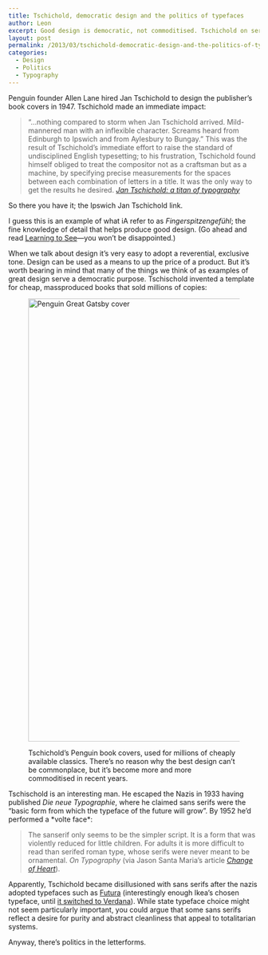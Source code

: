 ```yaml
---
title: Tschichold, democratic design and the politics of typefaces
author: Leon
excerpt: Good design is democratic, not commoditised. Tschichold on serifs and sans serifs (or the meaning of Futura and Ikea).
layout: post
permalink: /2013/03/tschichold-democratic-design-and-the-politics-of-typefaces/
categories:
  - Design
  - Politics
  - Typography
---
```

Penguin founder Allen Lane hired Jan Tschichold to design the publisher’s book covers in 1947. Tschichold made an immediate impact:

> “…nothing compared to storm when Jan Tschichold arrived. Mild-mannered man with an inflexible character. Screams heard from Edinburgh to Ipswich and from Aylesbury to Bungay.” This was the result of Tschichold’s immediate effort to raise the standard of undisciplined English typesetting; to his frustration, Tschichold found himself obliged to treat the compositor not as a craftsman but as a machine, by specifying precise measurements for the spaces between each combination of letters in a title. It was the only way to get the results he desired. <cite><a href="http://www.guardian.co.uk/artanddesign/2008/dec/05/jan-tschichold-typography">Jan Tschichold: a titan of typography</a></cite>

So there you have it; the Ipswich Jan Tschichold link.

I guess this is an example of what iA refer to as *Fingerspitzengefühl*; the fine knowledge of detail that helps produce good design. (Go ahead and read [Learning to See][1]—you won’t be disappointed.)

When we talk about design it’s very easy to adopt a reverential, exclusive tone. Design can be used as a means to up the price of a product. But it’s worth bearing in mind that many of the things we think of as examples of great design serve a democratic purpose. Tschischold invented a template for cheap, massproduced books that sold millions of copies:<figure class="figure">

<img class="full-bleed alignnone" src="http://leonpaternoster.com/wp-content/uploads/2014/04/penguin.jpg" alt="Penguin Great Gatsby cover" width="616" height="887" /><figcaption class="secondary">Tschichold&#8217;s Penguin book covers, used for millions of cheaply available classics. There&#8217;s no reason why the best design can&#8217;t be commonplace, but it&#8217;s become more and more commoditised in recent years.&nbsp;</p> 
</figcaption></figure> 
Tschischold is an interesting man. He escaped the Nazis in 1933 having published <cite lang="de">Die neue Typographie</cite>, where he claimed sans serifs were the “basic form from which the typeface of the future will grow”. By 1952 he’d performed a *volte face*:

> The sanserif only seems to be the simpler script. It is a form that was violently reduced for little children. For adults it is more difficult to read than serifed roman type, whose serifs were never meant to be ornamental. <cite>On Typography</cite> (via Jason Santa Maria’s article [<cite>Change of Heart</cite>][2]).

Apparently, Tschichold became disillusioned with sans serifs after the nazis adopted typefaces such as [Futura][3] (interestingly enough Ikea’s chosen typeface, until [it switched to Verdana][4]). While state typeface choice might not seem particularly important, you could argue that some sans serifs reflect a desire for purity and abstract cleanliness that appeal to totalitarian systems.

Anyway, there’s politics in the letterforms.

 [1]: http://informationarchitects.net/blog/learning-to-see/
 [2]: http://v4.jasonsantamaria.com/articles/change-of-heart/
 [3]: http://www.fonts.com/font/linotype/futura
 [4]: http://www.time.com/time/business/article/0%2C8599%2C1919127%2C00.html